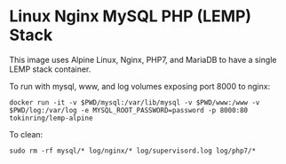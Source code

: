 # Linux Nginx MySQL PHP (LEMP) Stack

This image uses Alpine Linux, Nginx, PHP7, and MariaDB to have a single LEMP stack container.

To run with mysql, www, and log volumes exposing port 8000 to nginx:
```
docker run -it -v $PWD/mysql:/var/lib/mysql -v $PWD/www:/www -v $PWD/log:/var/log -e MYSQL_ROOT_PASSWORD=password -p 8000:80 tokinring/lemp-alpine
```

To clean:
```
sudo rm -rf mysql/* log/nginx/* log/supervisord.log log/php7/*
```
